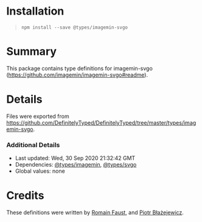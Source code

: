 # Installation
> `npm install --save @types/imagemin-svgo`

# Summary
This package contains type definitions for imagemin-svgo (https://github.com/imagemin/imagemin-svgo#readme).

# Details
Files were exported from https://github.com/DefinitelyTyped/DefinitelyTyped/tree/master/types/imagemin-svgo.

### Additional Details
 * Last updated: Wed, 30 Sep 2020 21:32:42 GMT
 * Dependencies: [@types/imagemin](https://npmjs.com/package/@types/imagemin), [@types/svgo](https://npmjs.com/package/@types/svgo)
 * Global values: none

# Credits
These definitions were written by [Romain Faust](https://github.com/romain-faust), and [Piotr Błażejewicz](https://github.com/peterblazejewicz).
